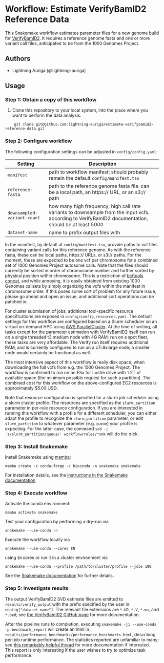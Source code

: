 # Workflow: Estimate VerifyBamID2 Reference Data

This Snakemake workflow estimates parameter files for a new genome build for [VerifyBamID2](https://github.com/Griffan/VerifyBamID).
It requires a reference genome fasta and one or more variant call files, anticipated to be from the 1000 Genomes Project.

## Authors

* Lightning Auriga (@lightning-auriga)

## Usage

### Step 1: Obtain a copy of this workflow

1. Clone this repository to your local system, into the place where you want to perform the data analysis.
```
    git clone git@github.com:lightning-auriga/estimate-verifybamid2-reference-data.git
```

### Step 2: Configure workflow

The following configuration settings can be adjusted in `config/config.yaml`:

|Setting|Description|
|---|---|
|`manifest`|path to workflow manifest; should probably remain the default `config/manifest.tsv`|
|`reference-fasta`|path to the reference genome fasta file. can be a local path, an https:// URL, or an s3:// path|
|`downsampled-variant-count`|how many high frequency, high call rate variants to downsample from the input vcfs. according to VerifyBamID2 documentation, should be at least 5000|
|`dataset-name`|name to prefix output files with|

In the manifest, by default at `config/manifest.tsv`, provide paths to vcf files containing variant calls for this reference genome.
As with the reference fasta, these can be local paths, https:// URLs, or s3:// paths. For the moment, these are expected to be
one vcf per chromosome for a combined set of 1000 Genomes Project autosome calls. Note that the files should currently be sorted
in order of chromosome number and further sorted by physical position within chromosome. This is a restriction of
[bcftools concat](https://samtools.github.io/bcftools/bcftools.html#concat), and while annoying, it is easily obtained from
existing 1000 Genomes callsets by simply organizing the vcfs within the manifest in chromosome order. If this poses some sort
of problem for any future issue, please go ahead and open an issue, and additional sort operations can be patched in.

For cluster submission of jobs, additional tool-specific resource specifications are exposed in `config/config_resources.yaml`.
The default settings for this workflow are configured based on a Slurm scheduler on an virtual on-demand HPC using
[AWS ParallelCluster](https://docs.aws.amazon.com/parallelcluster/latest/ug/what-is-aws-parallelcluster.html). At the time of writing,
all tasks except for the parameter estimation with VerifyBamID2 itself can run on a single threaded t3.medium node with 4G RAM;
run on a spot fleet, these tasks are very affordable. The Verify run itself requires additional RAM, and is currently configured to run
on a c7i.8xlarge node; a smaller node would certainly be functional as well.

The most intensive aspect of this workflow is really disk space, when downloading the full vcfs from e.g. the 1000 Genomes Project.
The workflow is confirmed to run on an FSx for Lustre drive with 1.2T of available space (the minimum possible request for such a partition).
The combined cost for this workflow on the above-configured EC2 resources is approximately $5.00 USD.

Note that resource configuration is specified for a slurm job scheduler using a slurm cluster profile. The resources are specified
as the `slurm_partition` parameter in per-rule resource configuration. If you are interested in running this workflow with a profile
for a different scheduler, you can either adapt the profile to recognize the `slurm_partition` parameter, or edit `slurm_partition` to
whatever parameter (e.g. `queue`) your profile is expecting. For the latter case, the command `sed -i 's/slurm_partition/queue/' workflow/rules/*smk`
will do the trick.

### Step 3: Install Snakemake

Install Snakemake using [mamba](https://mamba.readthedocs.io/en/latest/installation/mamba-installation.html):

    mamba create -c conda-forge -c bioconda -n snakemake snakemake

For installation details, see the [instructions in the Snakemake documentation](https://snakemake.readthedocs.io/en/stable/getting_started/installation.html).

### Step 4: Execute workflow

Activate the conda environment:

    mamba activate snakemake

Test your configuration by performing a dry-run via

    snakemake --use-conda -n

Execute the workflow locally via

    snakemake --use-conda --cores $N

using `$N` cores or run it in a cluster environment via

    snakemake --use-conda --profile /path/to/cluster/profile --jobs 100

See the [Snakemake documentation](https://snakemake.readthedocs.io/en/stable/executable.html) for further details.

### Step 5: Investigate results

The output VerifyBamID2 SVD estimate files are emitted to `results/verify_output` with the prefix specified
by the user in `config["dataset-name"]`. The relevant file extensions are `*.UD`, `*.V`, `*.mu`, and `*.bed`;
see [the VerifyBamID2 GitHub page](https://github.com/Griffan/VerifyBamID) for more documentation.

After the pipeline runs to completion, executing `snakemake -j1 --use-conda -p benchmark_report` will create an html
in `results/performance_benchmarks/performance_benchmarks.html`, describing per-job runtime performance.
The statistics reported are unfamiliar to many;
see [this remarkably helpful thread](https://stackoverflow.com/questions/46813371/meaning-of-the-benchmark-variables-in-snakemake)
for more documentation if interested. This report is only interesting if the user wishes to try to optimize task performance.

